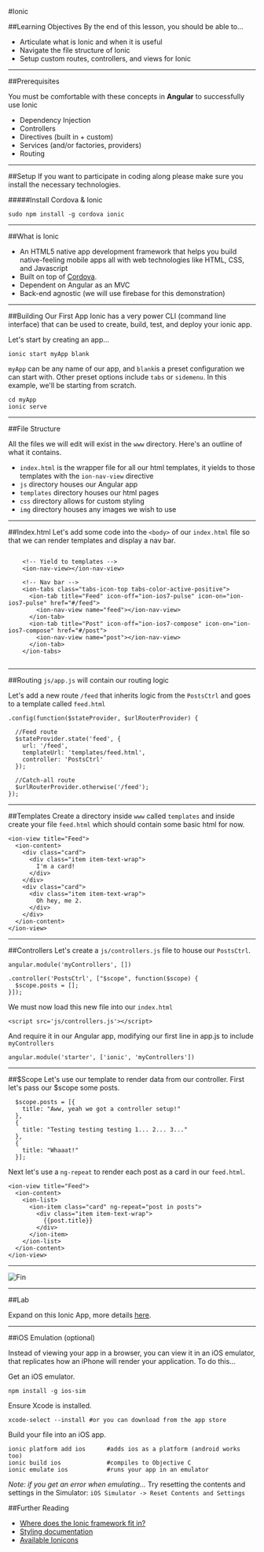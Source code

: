 #Ionic

##Learning Objectives
By the end of this lesson, you should be able to...

* Articulate what is Ionic and when it is useful
* Navigate the file structure of Ionic
* Setup custom routes, controllers, and views for Ionic

---

##Prerequisites

You must be comfortable with these concepts in **Angular** to successfully use Ionic

* Dependency Injection
* Controllers
* Directives (built in + custom)
* Services (and/or factories, providers)
* Routing

---

##Setup
If you want to participate in coding along please make sure you install the necessary technologies.

#####Install Cordova & Ionic
```
sudo npm install -g cordova ionic
```

---

##What is Ionic
* An HTML5 native app development framework that helps you build native-feeling mobile apps all with web technologies like HTML, CSS, and Javascript
* Built on top of [Cordova](http://cordova.apache.org/).
* Dependent on Angular as an MVC
* Back-end agnostic (we will use firebase for this demonstration)

---

##Building Our First App
Ionic has a very power CLI (command line interface) that can be used to create, build, test, and deploy your ionic app.

Let's start by creating an app...

```
ionic start myApp blank
```
`myApp` can be any name of our app, and `blank`is a preset configuration we can start with. Other preset options include `tabs` or `sidemenu`. In this example, we'll be starting from scratch.


```
cd myApp
ionic serve
```

---

##File Structure

All the files we will edit will exist in the `www` directory. Here's an outline of what it contains.

* `index.html` is the wrapper file for all our html templates, it yields to those templates with the `ion-nav-view` directive
* `js` directory houses our Angular app
* `templates` directory houses our html pages
* `css` directory allows for custom styling
* `img` directory houses any images we wish to use

---

##Index.html
Let's add some code into the `<body>` of our `index.html` file so that we can render templates and display a nav bar.

```

	<!-- Yield to templates -->
    <ion-nav-view></ion-nav-view>

	<!-- Nav bar -->
    <ion-tabs class="tabs-icon-top tabs-color-active-positive"> 
      <ion-tab title="Feed" icon-off="ion-ios7-pulse" icon-on="ion-ios7-pulse" href="#/feed">
        <ion-nav-view name="feed"></ion-nav-view>
      </ion-tab>
      <ion-tab title="Post" icon-off="ion-ios7-compose" icon-on="ion-ios7-compose" href="#/post">
        <ion-nav-view name="post"></ion-nav-view>
      </ion-tab>
    </ion-tabs>
    
```

---

##Routing
`js/app.js` will contain our routing logic

Let's add a new route `/feed` that inherits logic from the `PostsCtrl` and goes to a template called `feed.html` 

```
.config(function($stateProvider, $urlRouterProvider) {
	
  //Feed route
  $stateProvider.state('feed', {
    url: '/feed',
    templateUrl: 'templates/feed.html',
    controller: 'PostsCtrl'
  });

  //Catch-all route
  $urlRouterProvider.otherwise('/feed');
});
```

---

##Templates
Create a directory inside `www` called `templates` and inside create your file `feed.html` which should contain some basic html for now.

```
<ion-view title="Feed">  
  <ion-content>
    <div class="card">
      <div class="item item-text-wrap">
        I'm a card!
      </div>
    </div>
    <div class="card">
      <div class="item item-text-wrap">
        Oh hey, me 2.
      </div>
    </div>
  </ion-content>     
</ion-view>
```

---

##Controllers
Let's create a `js/controllers.js` file to house our `PostsCtrl`.

```
angular.module('myControllers', [])

.controller('PostsCtrl', ["$scope", function($scope) {
  $scope.posts = [];
}]);
```

We must now load this new file into our `index.html`


	<script src='js/controllers.js'></script>
	
And require it in our Angular app, modifying our first line in app.js to include `myControllers`

```
angular.module('starter', ['ionic', 'myControllers'])
```

---

##$Scope
Let's use our template to render data from our controller. First let's pass our $scope some posts.

```
  $scope.posts = [{
  	title: "Aww, yeah we got a controller setup!"
  },
  {
  	title: "Testing testing testing 1... 2... 3..."
  },
  {
  	title: "Whaaat!"
  }];
```

Next let's use a `ng-repeat` to render each post as a card in our `feed.html`.

```
<ion-view title="Feed">  
  <ion-content>
    <ion-list>
      <ion-item class="card" ng-repeat="post in posts">
        <div class="item item-text-wrap">
          {{post.title}}
        </div>
      </ion-item>
    </ion-list>
  </ion-content>     
</ion-view>
```
---

![Fin](http://media3.giphy.com/media/jYAGkoghdmD9S/giphy.gif)

---

##Lab

Expand on this Ionic App, more details [here](#).

---

##iOS Emulation (optional)

Instead of viewing your app in a browser, you can view it in an iOS emulator, that replicates how an iPhone will render your application. To do this...

Get an iOS emulator.

```
npm install -g ios-sim
```

Ensure Xcode is installed.

```
xcode-select --install #or you can download from the app store
```

Build your file into an iOS app.

```
ionic platform add ios		#adds ios as a platform (android works too)
ionic build ios				#compiles to Objective C
ionic emulate ios 			#runs your app in an emulator
```

*Note: if you get an error when emulating...*
Try resetting the contents and settings in the Simulator: `iOS Simulator -> Reset Contents and Settings`

##Further Reading
* [Where does the Ionic framework fit in?](http://ionicframework.com/blog/where-does-the-ionic-framework-fit-in/)
* [Styling documentation](http://ionicframework.com/docs/components/#header)
* [Available Ionicons](http://ionicons.com/)



